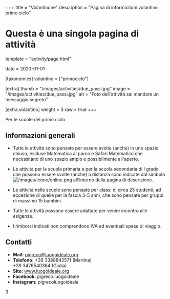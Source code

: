 +++
title = "Volantinone"
description = "Pagina di informazioni volantino primo ciclo"

# Questa è una singola pagina di attività
template = "activity/page.html"

date = 2020-01-01

[taxonomies]
volantino = ["primociclo"]

[extra]
thumb = "/images/activities/due_passi.jpg"
image = "/images/activities/due_passi.jpg"
alt = "Foto dell'attività sai mandare un messaggio segreto"

[extra.volantino]
weight = 3
raw = true
+++

<section class="page info">
<div class="page-header"><span>Per le scuole del primo ciclo</span></div>
<div class="page-content">
<h1 class="ico ico-generali">Informazioni generali</h1>

- Tutte le attività sono pensate per essere svolte (anche) in uno
  spazio chiuso, escluse Matematica al parco e Safari Matematico che
  necessitano di uno spazio ampio e possibilmente all'aperto.
  
- Le attività per la scuola primaria e per la scuola secondaria di I grado che possono essere svolte (anche) a distanza sono indicate dal simbolo ![/images/icone/online.png](/images/icone/online.png) all'interno della pagina di descrizione.

- Le attività nelle scuole sono pensate per classi di circa 25 studenti,
  ad eccezione di quelle per la fascia 3-5 anni, che sono pensate per
  gruppi di massimo 15 bambini.

- Tutte le attività possono essere adattate per venire incontro alle esigenze.

- I rimborsi indicati non comprendono IVA ed eventuali spese di viaggio.

<h1 class="ico ico-contatti">Contatti</h1>
<div class="page-meta">

- **Mail:** pigreco@luogoideale.org
- **Telefono:** +39 3388842571 (Martina) <br/> +39 3476540364 (Giulia)
- **Sito:** www.luogoideale.org
- **Facebook:** pigreco.luogoideale
- **Instagram:** pigrecoluogoideale

</div>
<div class="page-footer"><div class="page-number"><span>3</span></div></div>
</section>
